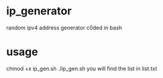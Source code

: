 # ip_generator
random ipv4 address generator c0ded in bash

# usage 
chmod +x ip_gen.sh
./ip_gen.sh 
you will find the list in list.txt

